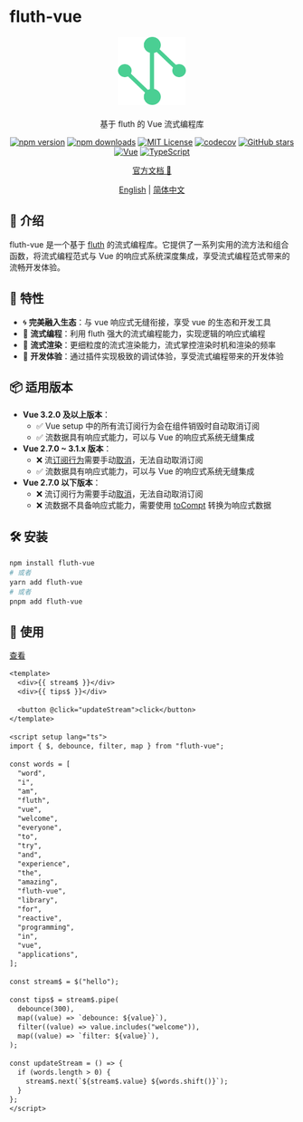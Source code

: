 # fluth-vue

<div align="center">
  <img src="./packages/public/logo.svg" alt="fluth-vue logo" width="120" height="120">
  <p style="margin-top: 20px;">基于 fluth 的 Vue 流式编程库</p>
</div>

<div align="center">

[![npm version](https://img.shields.io/npm/v/fluth-vue.svg?style=flat)](https://www.npmjs.com/package/fluth-vue)
[![npm downloads](https://img.shields.io/npm/dm/fluth-vue.svg?style=flat)](https://www.npmjs.com/package/fluth-vue)
[![MIT License](https://img.shields.io/badge/license-MIT-green.svg?style=flat)](https://github.com/fluthjs/fluth-vue/blob/master/LICENSE)
[![codecov](https://img.shields.io/codecov/c/github/fluthjs/fluth-vue?style=flat)](https://codecov.io/gh/fluthjs/fluth-vue)
[![GitHub stars](https://img.shields.io/github/stars/fluthjs/fluth-vue?style=flat)](https://github.com/fluthjs/fluth-vue/stargazers)
[![Vue](https://img.shields.io/badge/Vue-3.2.0+-4FC08D?style=flat&logo=vue.js&)](https://vuejs.org/)
[![TypeScript](https://img.shields.io/badge/TypeScript-ready-blue?style=flat&logo=typescript)](https://www.typescriptlang.org/)

<div align="center">

[官方文档 📖 ](https://fluthjs.github.io/fluth-vue/cn/)

</div>

[English](./README.md) | [简体中文](./README.cn.md)

</div>

## 🎯 介绍

fluth-vue 是一个基于 [fluth](https://github.com/fluthjs/fluth) 的流式编程库。它提供了一系列实用的流方法和组合函数，将流式编程范式与 Vue 的响应式系统深度集成，享受流式编程范式带来的流畅开发体验。

## 🚀 特性

- 🌀 **完美融入生态**：与 vue 响应式无缝衔接，享受 vue 的生态和开发工具
- 🌊 **流式编程**：利用 fluth 强大的流式编程能力，实现逻辑的响应式编程
- 🌈 **流式渲染**：更细粒度的流式渲染能力，流式掌控渲染时机和渲染的频率
- 🤖 **开发体验**：通过插件实现极致的调试体验，享受流式编程带来的开发体验

## 📦 适用版本

- **Vue 3.2.0 及以上版本**：
  - ✅ Vue setup 中的所有流订阅行为会在组件销毁时自动取消订阅
  - ✅ 流数据具有响应式能力，可以与 Vue 的响应式系统无缝集成
- **Vue 2.7.0 ~ 3.1.x 版本**：
  - ❌ 流[订阅行为](https://fluthjs.github.io/fluth-doc/cn/guide/base.html#subscription-nodes)需要手动[取消](https://fluthjs.github.io/fluth-doc/cn/guide/base.html#cancel-subscription)，无法自动取消订阅
  - ✅ 流数据具有响应式能力，可以与 Vue 的响应式系统无缝集成
- **Vue 2.7.0 以下版本**：
  - ❌ 流订阅行为需要手动[取消](https://fluthjs.github.io/fluth-doc/cn/guide/base.html#cancel-subscription)，无法自动取消订阅
  - ❌ 流数据不具备响应式能力，需要使用 [toCompt](https://fluthjs.github.io/fluth-vue/cn/useFluth/#tocompt) 转换为响应式数据

## 🛠️ 安装

```bash
npm install fluth-vue
# 或者
yarn add fluth-vue
# 或者
pnpm add fluth-vue
```

## 🎥 使用

[查看](https://code.juejin.cn/pen/7536440340963426314)

```vue
<template>
  <div>{{ stream$ }}</div>
  <div>{{ tips$ }}</div>

  <button @click="updateStream">click</button>
</template>

<script setup lang="ts">
import { $, debounce, filter, map } from "fluth-vue";

const words = [
  "word",
  "i",
  "am",
  "fluth",
  "vue",
  "welcome",
  "everyone",
  "to",
  "try",
  "and",
  "experience",
  "the",
  "amazing",
  "fluth-vue",
  "library",
  "for",
  "reactive",
  "programming",
  "in",
  "vue",
  "applications",
];

const stream$ = $("hello");

const tips$ = stream$.pipe(
  debounce(300),
  map((value) => `debounce: ${value}`),
  filter((value) => value.includes("welcome")),
  map((value) => `filter: ${value}`),
);

const updateStream = () => {
  if (words.length > 0) {
    stream$.next(`${stream$.value} ${words.shift()}`);
  }
};
</script>
```
